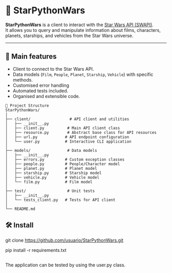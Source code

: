 
# 🌌 StarPythonWars

**StarPythonWars** is a client to interact with the [Star Wars API (SWAPI)](https://swapi.py4e.com/).  
It allows you to query and manipulate information about films, characters, planets, starships, and vehicles from the Star Wars universe.

---

## 🚀 Main features
- Client to connect to the Star Wars API.
- Data models (`Film`, `People`, `Planet`, `Starship`, `Vehicle`) with specific methods.
- Customised error handling 
- Automated tests included.
- Organised and extensible code.
```text
📁 Project Structure
StarPythonWars/
│
├── client/                 # API client and utilities
│   ├── __init__.py
│   ├── client.py          # Main API client class
│   ├── resource.py        # Abstract base class for API resources
│   ├── url.py            # API endpoint configuration
│   └── user.py           # Interactive CLI application
│
├── models/                # Data models
│   ├── __init__.py
│   ├── errors.py         # Custom exception classes
│   ├── people.py         # People/Character model
│   ├── planet.py         # Planet model
│   ├── starship.py       # Starship model
│   ├── vehicle.py        # Vehicle model
│   └── film.py           # Film model
│
├── test/                  # Unit tests
│   ├── __init__.py
│   └── tests_client.py   # Tests for API client
│
└── README.md                   
```
## 🛠️ Install

git clone https://github.com/usuario/StarPythonWars.git

pip install -r requirements.txt
##
The application can be tested by using the user.py class.

